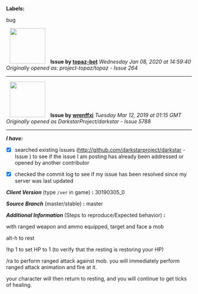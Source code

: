 **Labels:**

bug



<a href="https://github.com/topaz-bot"><img src="https://avatars3.githubusercontent.com/u/59651103?v=4" width="96" height="96" hspace="10"></img></a> **Issue by [topaz-bot](https://github.com/topaz-bot)**
_Wednesday Jan 08, 2020 at 14:59:40_
_Originally opened as: project-topaz/topaz - Issue 264_

----

<a href="https://github.com/wrenffxi"><img src="https://avatars1.githubusercontent.com/u/21246949?v=4"  width="96" height="96" hspace="10"></img></a> **Issue by [wrenffxi](https://github.com/wrenffxi)**
_Tuesday Mar 12, 2019 at 01:15 GMT_
_Originally opened as DarkstarProject/darkstar - Issue 5788_

----

<!-- place 'x' mark between square [] brackets to checkmark box -->

**_I have:_**

- [x] searched existing issues (http://github.com/darkstarproject/darkstar - Issue ) to see if the issue I am posting has already been addressed or opened by another contributor
- [x] checked the commit log to see if my issue has been resolved since my server was last updated


<!-- Issues will be closed without being looked into if the following information is missing (unless its not applicable). -->

**_Client Version_** (type `/ver` in game) **:** 30190305_0


**_Source Branch_** (master/stable) **:** master


<!-- If there is a server you know we can reproduce this on right now, please mention it here. -->
**_Additional Information_** (Steps to reproduce/Expected behavior) **:** 

with ranged weapon and ammo equipped, target and face a mob
alt-h to rest
!hp 1 to set HP to 1 (to verify that the resting is restoring your HP)
/ra to perform ranged attack against mob. you will immediately perform ranged attack animation and fire at it.
your character will then return to resting, and you will continue to get ticks of healing.

